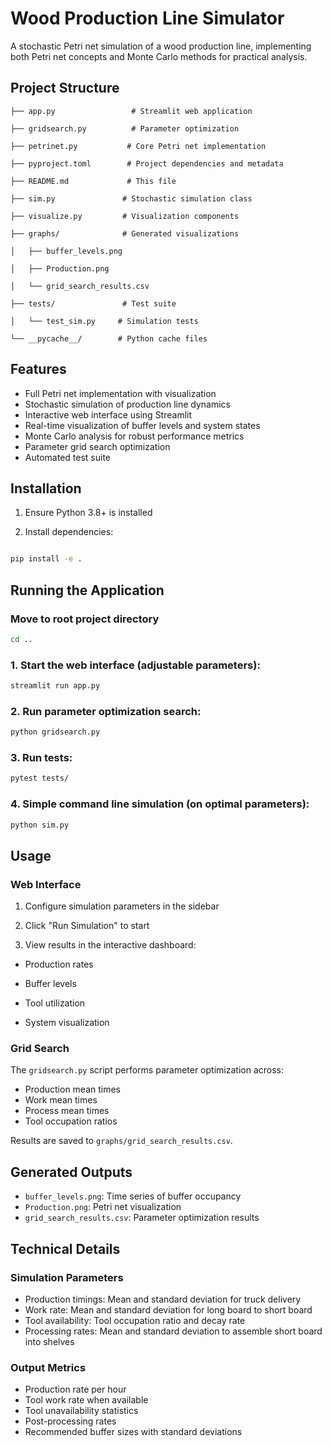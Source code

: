# **Wood Production Line Simulator**

A stochastic Petri net simulation of a wood production line, implementing both Petri net concepts and Monte Carlo methods for practical analysis.

## **Project Structure**

```
├── app.py                 # Streamlit web application

├── gridsearch.py          # Parameter optimization

├── petrinet.py           # Core Petri net implementation

├── pyproject.toml        # Project dependencies and metadata

├── README.md             # This file

├── sim.py               # Stochastic simulation class

├── visualize.py         # Visualization components

├── graphs/              # Generated visualizations

│   ├── buffer_levels.png

│   ├── Production.png

│   └── grid_search_results.csv

├── tests/               # Test suite

│   └── test_sim.py     # Simulation tests

└── __pycache__/        # Python cache files
```

## **Features**

- Full Petri net implementation with visualization
- Stochastic simulation of production line dynamics
- Interactive web interface using Streamlit
- Real-time visualization of buffer levels and system states
- Monte Carlo analysis for robust performance metrics
- Parameter grid search optimization
- Automated test suite

## **Installation**

1. Ensure Python 3.8+ is installed

2. Install dependencies:

```bash

pip install -e .

```

## **Running the Application**

### Move to root project directory

```bash
cd ..
```

### 1. Start the web interface (adjustable parameters):

```bash
streamlit run app.py
```

### 2. Run parameter optimization search:

```bash
python gridsearch.py
```

### 3. Run tests:

```bash
pytest tests/
```

### 4. Simple command line simulation (on optimal parameters):

```bash
python sim.py
```

## **Usage**

### **Web Interface**

1. Configure simulation parameters in the sidebar

2. Click "Run Simulation" to start

3. View results in the interactive dashboard:

- Production rates

- Buffer levels

- Tool utilization

- System visualization

### **Grid Search**

The `gridsearch.py` script performs parameter optimization across:

- Production mean times
- Work mean times
- Process mean times
- Tool occupation ratios

Results are saved to `graphs/grid_search_results.csv`.

## **Generated Outputs**

- `buffer_levels.png`: Time series of buffer occupancy
- `Production.png`: Petri net visualization
- `grid_search_results.csv`: Parameter optimization results

## **Technical Details**

### **Simulation Parameters**

- Production timings: Mean and standard deviation for truck delivery
- Work rate: Mean and standard deviation for long board to short board
- Tool availability: Tool occupation ratio and decay rate
- Processing rates: Mean and standard deviation to assemble short board into shelves

### **Output Metrics**

- Production rate per hour
- Tool work rate when available
- Tool unavailability statistics
- Post-processing rates
- Recommended buffer sizes with standard deviations